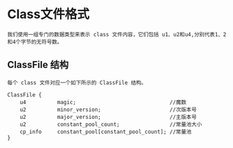 # Class文件格式
    我们使用一组专门的数据类型来表示 class 文件内容，它们包括 u1、u2和u4,分别代表1、2和4个字节的无符号数。
## ClassFile 结构
    每个 class 文件对应一个如下所示的 ClassFile 结构。
```
ClassFile {
    u4          magic;                              //魔数
    u2          minor_version;                      //次版本号
    u2          major_version;                      //主版本号
    u2          constant_pool_count;                //常量池大小
    cp_info     constant_pool[constant_pool_count]; //常量池
}
```    